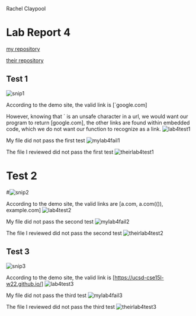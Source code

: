 Rachel Claypool
# Lab Report 4
[my repository](https://github.com/raclay/markdown-parse)

[their repository](https://github.com/zfxd/markdown-parse)


## Test 1
![snip1](https://user-images.githubusercontent.com/97620200/155594620-4c684682-a721-419c-bee8-5b4e0bd74893.jpg)

According to the demo site, the valid link is [`google.com]

However, knowing that ` is an unsafe character in a url, we would want our program to return [google.com], the other
links are found within embedded code, which we do not want our function to recognize as a link.
![lab4test1](https://user-images.githubusercontent.com/97620200/155598199-1ba5aa68-a912-4ec7-9a58-8d0e8f0beb11.jpg)

My file did not pass the first test
![mylab4fail1](https://user-images.githubusercontent.com/97620200/155599142-8b37eda7-bf05-4441-bcab-ad7229651712.jpg)


The file I reviewed did not pass the first test
![theirlab4test1](https://user-images.githubusercontent.com/97620200/155599999-b09bcf9f-1979-4f7c-ad6e-20e012e3d928.jpg)


# Test 2
#![snip2](https://user-images.githubusercontent.com/97620200/155594649-0f5e0a12-f95f-4bb8-8c45-cef43657ceb6.jpg)

According to the demo site, the valid links are [a.com, a.com(()), example.com]
![lab4test2](https://user-images.githubusercontent.com/97620200/155597969-123de234-08e1-41fd-af65-c2c8df3feef9.jpg)

My file did not pass the second test
![mylab4fail2](https://user-images.githubusercontent.com/97620200/155599194-53263a8a-87fb-4039-be72-dc99abad0bc9.jpg)


The file I reviewed did not pass the second test
![theirlab4test2](https://user-images.githubusercontent.com/97620200/155600071-5377c57f-eff6-4f9b-9b13-4fb35fe755d1.jpg)



## Test 3
![snip3](https://user-images.githubusercontent.com/97620200/155594682-a3bda641-808b-4002-b7b9-7a900662b2ce.jpg)

According to the demo site, the valid link is [https://ucsd-cse15l-w22.github.io/] 
![lab4test3](https://user-images.githubusercontent.com/97620200/155597973-8d4d552e-1a16-468a-8f85-f400231395e9.jpg)

My file did not pass the third test
![mylab4fail3](https://user-images.githubusercontent.com/97620200/155599239-fb590370-d062-4803-b509-f1086f2e454b.jpg)


The file I reviewed did not pass the third test
![theirlab4test3](https://user-images.githubusercontent.com/97620200/155600114-52899834-eb68-494d-b685-e8b3ab57bb8d.jpg)
